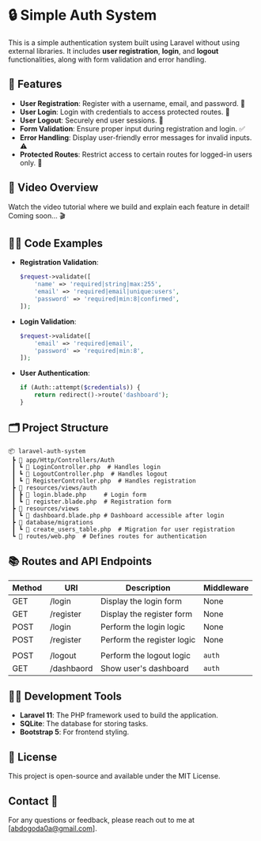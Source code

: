 # 🔒 Simple Auth System

This is a simple authentication system built using Laravel without using external libraries. It includes **user registration**, **login**, and **logout** functionalities, along with form validation and error handling.

## 🌟 Features

- **User Registration**: Register with a username, email, and password. 📝
- **User Login**: Login with credentials to access protected routes. 🔑
- **User Logout**: Securely end user sessions. 🚪
- **Form Validation**: Ensure proper input during registration and login. ✅
- **Error Handling**: Display user-friendly error messages for invalid inputs. ⚠️
- **Protected Routes**: Restrict access to certain routes for logged-in users only. 🔐

## 🎥 Video Overview
Watch the video tutorial where we build and explain each feature in detail! Coming soon... 🎬

## 👨‍💻 Code Examples

- **Registration Validation**:
  ```php
  $request->validate([
      'name' => 'required|string|max:255',
      'email' => 'required|email|unique:users',
      'password' => 'required|min:8|confirmed',
  ]);
  ```

- **Login Validation**:
  ```php
  $request->validate([
      'email' => 'required|email',
      'password' => 'required|min:8',
  ]);
  ```

- **User Authentication**:
  ```php
  if (Auth::attempt($credentials)) {
      return redirect()->route('dashboard');
  }
  ```

## 🗂️ Project Structure

```
📦 laravel-auth-system
 ┣ 📂 app/Http/Controllers/Auth
 ┃ ┗ 📄 LoginController.php  # Handles login
 ┃ ┗ 📄 LogoutController.php  # Handles logout
 ┃ ┗ 📄 RegisterController.php  # Handles registration
 ┣ 📂 resources/views/auth
 ┃ ┣ 📄 login.blade.php     # Login form
 ┃ ┗ 📄 register.blade.php  # Registration form
 ┣ 📂 resources/views
 ┃ ┗ 📄 dashboard.blade.php # Dashboard accessible after login
 ┣ 📂 database/migrations
 ┃ ┗ 📄 create_users_table.php  # Migration for user registration
 ┗ 📄 routes/web.php  # Defines routes for authentication
```

## 📚 Routes and API Endpoints

| Method | URI                   | Description                              | Middleware    |
|--------|-----------------------|------------------------------------------|---------------|
| GET    | /login                | Display the login form                   | None          |
| GET    | /register             | Display the register form                | None          |
| POST   | /login                | Perform the login logic                  | None          |
| POST   | /register             | Perform the register logic               | None          |
|        |                       |                                          |               |
| POST   | /logout               | Perform the logout logic                 | `auth`        |
| GET    | /dashbaord            | Show user's dashboard                    | `auth`        |


## 👨‍💻 Development Tools

- **Laravel 11**: The PHP framework used to build the application.
- **SQLite**: The database for storing tasks.
- **Bootstrap 5**: For frontend styling.

## 📜 License

This project is open-source and available under the MIT License.

## Contact 📧

For any questions or feedback, please reach out to me at [abdogoda0a@gmail.com].
